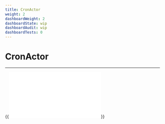 ```yaml
---
title: CronActor
weight: 2
dashboardWeight: 2
dashboardState: wip
dashboardAudit: wip
dashboardTests: 0
---
```


# CronActor
---

{{<embed src="/modules/actors/builtin/cron/cron_actor.go"  lang="go">}}
